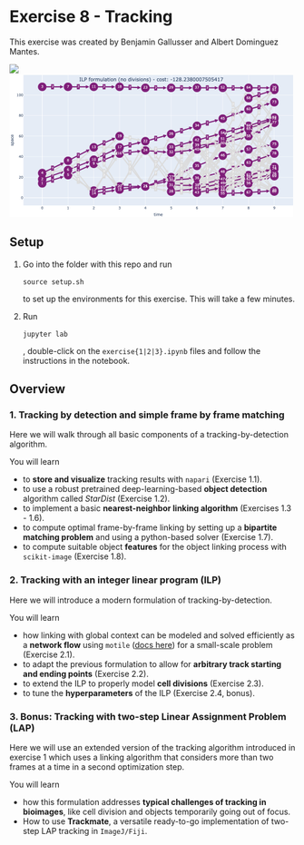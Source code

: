 # Exercise 8 - Tracking

This exercise was created by Benjamin Gallusser and Albert Dominguez Mantes.

<img src="figures/tracking.gif" width="500"/><img src="figures/ilp_nodiv.png" width="500"/>

## Setup
1. Go into the folder with this repo and run
    ```
    source setup.sh
    ```
    to set up the environments for this exercise. This will take a few minutes.
   
1. Run
    ```
    jupyter lab
    ```
    , double-click on the `exercise{1|2|3}.ipynb` files and follow the instructions in the notebook.


## Overview

### 1. Tracking by detection and simple frame by frame matching

Here we will walk through all basic components of a tracking-by-detection algorithm.

You will learn
- to **store and visualize** tracking results with `napari` (Exercise 1.1).
- to use a robust pretrained deep-learning-based **object detection** algorithm called *StarDist* (Exercise 1.2).
- to implement a basic **nearest-neighbor linking algorithm** (Exercises 1.3 - 1.6).
- to compute optimal frame-by-frame linking by setting up a **bipartite matching problem** and using a python-based solver (Exercise 1.7).
- to compute suitable object **features** for the object linking process with `scikit-image` (Exercise 1.8).


### 2. Tracking with an integer linear program (ILP)

Here we will introduce a modern formulation of tracking-by-detection.

You will learn
- how linking with global context can be modeled and solved efficiently as a **network flow** using `motile` ([docs here](https://funkelab.github.io/motile/)) for a small-scale problem (Exercise 2.1).
- to adapt the previous formulation to allow for **arbitrary track starting and ending points** (Exercise 2.2).
- to extend the ILP to properly model **cell divisions** (Exercise 2.3).
- to tune the **hyperparameters** of the ILP (Exercise 2.4, bonus).


### 3. Bonus: Tracking with two-step Linear Assignment Problem (LAP)

Here we will use an extended version of the tracking algorithm introduced in exercise 1 which uses a linking algorithm that considers more than two frames at a time in a second optimization step.

You will learn
- how this formulation addresses **typical challenges of tracking in bioimages**, like cell division and objects temporarily going out of focus.
- How to use **Trackmate**, a versatile ready-to-go implementation of two-step LAP tracking in `ImageJ/Fiji`.
